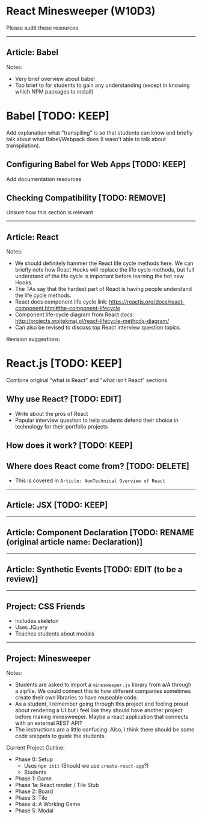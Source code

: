 # React Minesweeper (W10D3)

Please audit these resources

---

## Article: Babel

Notes:

- Very brief overview about babel
- Too brief to for students to gain any understanding (except in knowing which
  NPM packages to install)

# Babel [TODO: KEEP]

Add explanation what "transpiling" is so that students can know and briefly talk
about what Babel/Webpack does (I wasn't able to talk about transpilation).

## Configuring Babel for Web Apps [TODO: KEEP]

Add documentation resources

## Checking Compatibility [TODO: REMOVE]

Unsure how this section is relevant

---

## Article: React

Notes:

- We should definitely hammer the React life cycle methods here. We can briefly
  note how React Hooks will replace the life cycle methods, but full understand
  of the life cycle is important before learning the hot new Hooks.
- The TAs say that the hardest part of React is having people understand the
  life cycle methods.
- React docs component life cycle link:
  https://reactjs.org/docs/react-component.html#the-component-lifecycle
- Component life-cycle diagram from React docs:
  http://projects.wojtekmaj.pl/react-lifecycle-methods-diagram/
- Can also be revised to discuss top React interview question topics.

Revision suggestions:

# React.js [TODO: KEEP]

Combine original "what is React" and "what isn't React" sections

## Why use React? [TODO: EDIT]

- Write about the pros of React
- Popular interview question to help students defend their choice in technology
  for their portfolio projects

## How does it work? [TODO: KEEP]

## Where does React come from? [TODO: DELETE]

- This is covered in `Article: NonTechnical Overview of React`

---

## Article: JSX [TODO: KEEP]

---

## Article: Component Declaration [TODO: RENAME (original article name: Declaration)]

---

## Article: Synthetic Events [TODO: EDIT (to be a review)]

---

## Project: CSS Friends

- Includes skeleton
- Uses JQuery
- Teaches students about modals

---

## Project: Minesweeper

Notes:

- Students are asked to import a `minesweeper.js` library from a/A through a
  zipfile. We could connect this to how different companies sometimes create
  their own libraries to have reuseable code.
- As a student, I remember going through this project and feeling proud about
  rendering a UI but I feel like they should have another project before making
  minesweeper. Maybe a react application that connects with an external REST
  API?
- The instructions are a little confusing. Also, I think there should be some
  code snippets to guide the students.

Current Project Outline:

- Phase 0: Setup
  - Uses `npm init` (Should we use `create-react-app`?)
  - Students
- Phase 1: Game
- Phase 1a: React.render / Tile Stub
- Phase 2: Board
- Phase 3: Tile
- Phase 4: A Working Game
- Phase 5: Modal
